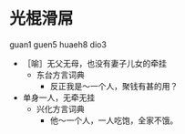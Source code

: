 



# 光棍滑屌
guan1 guen5 huaeh8 dio3
+ ［喻］无父无母，也没有妻子儿女的牵挂
  * 东台方言词典
    - 反正我是～一个人，聚钱有甚的用？
+ 单身一人，无牵无挂
  * 兴化方言词典
    - 他～一个人，一人吃饱，全家不饿。
